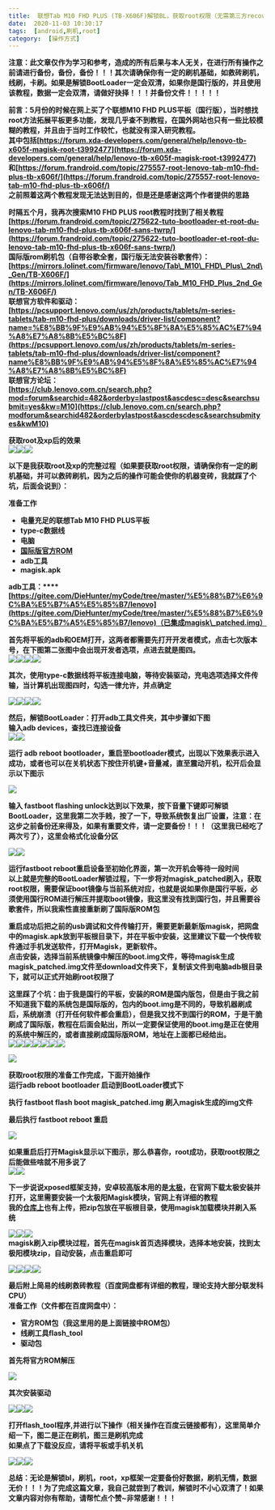 ```yaml
---
title:  联想Tab M10 FHD PLUS (TB-X606F)解锁BL，获取root权限（无需第三方recovery），刷xp框架（太极-阳）适用大部分联发科CPU（国际版rom底包） 
date:  2020-11-03 10:30:17 
tags:  [android,刷机,root] 
category:  [操作方式] 
---
```

**注意：此文章仅作为学习和参考，造成的所有后果与本人无关，在进行所有操作之前请进行备份，备份，备份！！！其次请确保你有一定的刷机基础，如救砖刷机，线刷，卡刷。如果是解锁BootLoader一定会双清，如果你是国行版的，并且使用该教程，数据一定会双清，请做好抉择！！！并备份文件！！！！！**

**前言：5月份的时候在网上买了个联想M10 FHD PLUS平板（国行版），当时想找root方法拓展平板更多功能，发现几乎查不到教程，在国外网站也只有一些比较模糊的教程，并且由于当时工作较忙，也就没有深入研究教程。  
其中包括[https://forum.xda-developers.com/general/help/lenovo-tb-x605f-magisk-root-t3992477](https://forum.xda-developers.com/general/help/lenovo-tb-x605f-magisk-root-t3992477)  
和[https://forum.frandroid.com/topic/275557-root-lenovo-tab-m10-fhd-plus-tb-x606f/](https://forum.frandroid.com/topic/275557-root-lenovo-tab-m10-fhd-plus-tb-x606f/)  
之前照着这两个教程发现无法达到目的，但是还是感谢这两个作者提供的思路**

**时隔五个月，我再次搜索M10 FHD PLUS root教程时找到了相关教程  
[https://forum.frandroid.com/topic/275622-tuto-bootloader-et-root-du-lenovo-tab-m10-fhd-plus-tb-x606f-sans-twrp/](https://forum.frandroid.com/topic/275622-tuto-bootloader-et-root-du-lenovo-tab-m10-fhd-plus-tb-x606f-sans-twrp/)  
国际版rom刷机包（自带谷歌全套，国行版无法安装谷歌套件）：[https://mirrors.lolinet.com/firmware/lenovo/Tab\_M10\_FHD\_Plus\_2nd\_Gen/TB-X606F/](https://mirrors.lolinet.com/firmware/lenovo/Tab_M10_FHD_Plus_2nd_Gen/TB-X606F/)  
联想官方软件和驱动：  
[https://pcsupport.lenovo.com/us/zh/products/tablets/m-series-tablets/tab-m10-fhd-plus/downloads/driver-list/component?name=%E8%BB%9F%E9%AB%94%E5%8F%8A%E5%85%AC%E7%94%A8%E7%A8%8B%E5%BC%8F](https://pcsupport.lenovo.com/us/zh/products/tablets/m-series-tablets/tab-m10-fhd-plus/downloads/driver-list/component?name%E8%BB%9F%E9%AB%94%E5%8F%8A%E5%85%AC%E7%94%A8%E7%A8%8B%E5%BC%8F)  
联想官方论坛：  
[https://club.lenovo.com.cn/search.php?mod=forum&searchid=482&orderby=lastpost&ascdesc=desc&searchsubmit=yes&kw=M10](https://club.lenovo.com.cn/search.php?modforum&searchid482&orderbylastpost&ascdescdesc&searchsubmityes&kwM10)**

**获取root及xp后的效果**  
![](https://img-blog.csdnimg.cn/20201027092214825.png?x-oss-processimage/watermark,type_ZmFuZ3poZW5naGVpdGk,shadow_10,text_aHR0cHM6Ly9ibG9nLmNzZG4ubmV0L3RpbWVfX19fXw,size_16,color_FFFFFF,t_70)![](https://img-blog.csdnimg.cn/20201027092235266.png?x-oss-processimage/watermark,type_ZmFuZ3poZW5naGVpdGk,shadow_10,text_aHR0cHM6Ly9ibG9nLmNzZG4ubmV0L3RpbWVfX19fXw,size_16,color_FFFFFF,t_70)![](https://img-blog.csdnimg.cn/20201027092304729.jpeg?x-oss-processimage/watermark,type_ZmFuZ3poZW5naGVpdGk,shadow_10,text_aHR0cHM6Ly9ibG9nLmNzZG4ubmV0L3RpbWVfX19fXw,size_16,color_FFFFFF,t_70)

**以下是我获取root及xp的完整过程（如果要获取root权限，请确保你有一定的刷机基础，并可以救砖刷机，因为之后的操作可能会使你的机器变砖，我就踩了个坑，后面会说到）：**

**准备工作**

* **电量充足的联想Tab M10 FHD PLUS平板**
* **type-c数据线**
* **电脑**
* **[国际版官方ROM](https://mirrors.lolinet.com/firmware/lenovo/Tab_M10_FHD_Plus_2nd_Gen/TB-X606F/)**
* **adb工具**
* **magisk.apk**

**adb工具：****[https://gitee.com/DieHunter/myCode/tree/master/%E5%88%B7%E6%9C%BA%E5%B7%A5%E5%85%B7/lenovo](https://gitee.com/DieHunter/myCode/tree/master/%E5%88%B7%E6%9C%BA%E5%B7%A5%E5%85%B7/lenovo)（已集成magisk\_patched.img）**

**首先将平板的adb和OEM打开，这两者都需要先打开开发者模式，点击七次版本号，在下图第二张图中会出现开发者选项，点进去就是图四。**  
![](https://img-blog.csdnimg.cn/20201027085658393.png?x-oss-processimage/watermark,type_ZmFuZ3poZW5naGVpdGk,shadow_10,text_aHR0cHM6Ly9ibG9nLmNzZG4ubmV0L3RpbWVfX19fXw,size_16,color_FFFFFF,t_70)![](https://img-blog.csdnimg.cn/20201027085729843.png?x-oss-processimage/watermark,type_ZmFuZ3poZW5naGVpdGk,shadow_10,text_aHR0cHM6Ly9ibG9nLmNzZG4ubmV0L3RpbWVfX19fXw,size_16,color_FFFFFF,t_70)![](https://img-blog.csdnimg.cn/20201027085751969.png?x-oss-processimage/watermark,type_ZmFuZ3poZW5naGVpdGk,shadow_10,text_aHR0cHM6Ly9ibG9nLmNzZG4ubmV0L3RpbWVfX19fXw,size_16,color_FFFFFF,t_70)![](https://img-blog.csdnimg.cn/20201027085827504.png?x-oss-processimage/watermark,type_ZmFuZ3poZW5naGVpdGk,shadow_10,text_aHR0cHM6Ly9ibG9nLmNzZG4ubmV0L3RpbWVfX19fXw,size_16,color_FFFFFF,t_70)

**其次，使用type-c数据线将平板连接电脑，等待安装驱动，充电选项选择文件传输，当计算机出现图四时，勾选一律允许，并点确定**

![](https://img-blog.csdnimg.cn/20201027090259160.png)![](https://img-blog.csdnimg.cn/20201027090804662.png?x-oss-processimage/watermark,type_ZmFuZ3poZW5naGVpdGk,shadow_10,text_aHR0cHM6Ly9ibG9nLmNzZG4ubmV0L3RpbWVfX19fXw,size_16,color_FFFFFF,t_70)![](https://img-blog.csdnimg.cn/20201027090843326.png?x-oss-processimage/watermark,type_ZmFuZ3poZW5naGVpdGk,shadow_10,text_aHR0cHM6Ly9ibG9nLmNzZG4ubmV0L3RpbWVfX19fXw,size_16,color_FFFFFF,t_70)![](https://img-blog.csdnimg.cn/2020102709103063.png?x-oss-processimage/watermark,type_ZmFuZ3poZW5naGVpdGk,shadow_10,text_aHR0cHM6Ly9ibG9nLmNzZG4ubmV0L3RpbWVfX19fXw,size_16,color_FFFFFF,t_70)

**然后，解锁BootLoader：打开adb工具文件夹，其中步骤如下图  
输入adb devices，查找已连接设备**  
![](https://img-blog.csdnimg.cn/20201027104156733.png?x-oss-processimage/watermark,type_ZmFuZ3poZW5naGVpdGk,shadow_10,text_aHR0cHM6Ly9ibG9nLmNzZG4ubmV0L3RpbWVfX19fXw,size_16,color_FFFFFF,t_70)![](https://img-blog.csdnimg.cn/20201027104448291.png?x-oss-processimage/watermark,type_ZmFuZ3poZW5naGVpdGk,shadow_10,text_aHR0cHM6Ly9ibG9nLmNzZG4ubmV0L3RpbWVfX19fXw,size_16,color_FFFFFF,t_70)

**运行 adb reboot bootloader，重启至bootloader模式，出现以下效果表示进入成功，或者也可以在关机状态下按住开机键+音量减，直至震动开机，松开后会显示以下图示**

![](https://img-blog.csdnimg.cn/20201027105412735.jpg?x-oss-processimage/watermark,type_ZmFuZ3poZW5naGVpdGk,shadow_10,text_aHR0cHM6Ly9ibG9nLmNzZG4ubmV0L3RpbWVfX19fXw,size_16,color_FFFFFF,t_70)

**输入 fastboot flashing unlock达到以下效果，按下音量下键即可解锁BootLoader，这里我第二次手贱，按了一下，导致系统恢复出厂设置，注意：在这步之前备份还来得及，如果有重要文件，请一定要备份！！！（这里我已经吃了两次亏了），这里会格式化设备分区**

![](https://img-blog.csdnimg.cn/2020102711090716.png?x-oss-processimage/watermark,type_ZmFuZ3poZW5naGVpdGk,shadow_10,text_aHR0cHM6Ly9ibG9nLmNzZG4ubmV0L3RpbWVfX19fXw,size_16,color_FFFFFF,t_70)![](https://img-blog.csdnimg.cn/20201027111014770.jpg?x-oss-processimage/watermark,type_ZmFuZ3poZW5naGVpdGk,shadow_10,text_aHR0cHM6Ly9ibG9nLmNzZG4ubmV0L3RpbWVfX19fXw,size_16,color_FFFFFF,t_70)

**运行fastboot reboot重启设备至初始化界面，第一次开机会等待一段时间  
以上就是完整的BootLoader解锁过程，下一步将对magisk\_patched刷入，获取root权限，需要保证boot镜像与当前系统对应，也就是说如果你是国行平板，必须使用国行ROM进行解压并提取boot镜像，我这里没有找到国行包，并且需要谷歌套件，所以我索性直接重新刷了国际版ROM包**

**重启成功后把之前的usb调试和文件传输打开，需要更新最新版magisk，把网盘中的magisk.apk放到平板根目录下，并在平板中安装，这里建议下载一个快传软件通过手机发送软件，打开Magisk，更新软件。  
点击安装，选择当前系统镜像中解压的boot.img文件，等待magisk生成magisk\_patched.img文件至download文件夹下，复制该文件到电脑adb根目录下，就可以正式开始刷root权限了**

**这里踩了个坑：由于我是国行的平板，安装的ROM是国内版包，但是由于我之前不知道我下载的系统包是国际版的，包内的boot.img是不同的，导致机器刷成后，系统崩溃（打开任何软件都会重启），但是我又找不到国行的ROM，于是干脆刷成了国际版，教程在后面会贴出，所以一定要保证使用的boot.img是正在使用的系统中解压的，或者直接刷成国际版ROM，地址在上面都已经给出。**  
![](https://img-blog.csdnimg.cn/20201027112320475.png?x-oss-processimage/watermark,type_ZmFuZ3poZW5naGVpdGk,shadow_10,text_aHR0cHM6Ly9ibG9nLmNzZG4ubmV0L3RpbWVfX19fXw,size_16,color_FFFFFF,t_70)![](https://img-blog.csdnimg.cn/20201027122524984.jpeg?x-oss-processimage/watermark,type_ZmFuZ3poZW5naGVpdGk,shadow_10,text_aHR0cHM6Ly9ibG9nLmNzZG4ubmV0L3RpbWVfX19fXw,size_16,color_FFFFFF,t_70)![](https://img-blog.csdnimg.cn/20201027135944177.png?x-oss-processimage/watermark,type_ZmFuZ3poZW5naGVpdGk,shadow_10,text_aHR0cHM6Ly9ibG9nLmNzZG4ubmV0L3RpbWVfX19fXw,size_16,color_FFFFFF,t_70)![](https://img-blog.csdnimg.cn/2020102714004024.png?x-oss-processimage/watermark,type_ZmFuZ3poZW5naGVpdGk,shadow_10,text_aHR0cHM6Ly9ibG9nLmNzZG4ubmV0L3RpbWVfX19fXw,size_16,color_FFFFFF,t_70)![](https://img-blog.csdnimg.cn/20201027140115938.png?x-oss-processimage/watermark,type_ZmFuZ3poZW5naGVpdGk,shadow_10,text_aHR0cHM6Ly9ibG9nLmNzZG4ubmV0L3RpbWVfX19fXw,size_16,color_FFFFFF,t_70)![](https://img-blog.csdnimg.cn/20201027143930662.jpeg?x-oss-processimage/watermark,type_ZmFuZ3poZW5naGVpdGk,shadow_10,text_aHR0cHM6Ly9ibG9nLmNzZG4ubmV0L3RpbWVfX19fXw,size_16,color_FFFFFF,t_70)![](https://img-blog.csdnimg.cn/20201027144115917.jpeg?x-oss-processimage/watermark,type_ZmFuZ3poZW5naGVpdGk,shadow_10,text_aHR0cHM6Ly9ibG9nLmNzZG4ubmV0L3RpbWVfX19fXw,size_16,color_FFFFFF,t_70)

![](https://img-blog.csdnimg.cn/20201027140351807.png?x-oss-processimage/watermark,type_ZmFuZ3poZW5naGVpdGk,shadow_10,text_aHR0cHM6Ly9ibG9nLmNzZG4ubmV0L3RpbWVfX19fXw,size_16,color_FFFFFF,t_70)

**获取root权限的准备工作完成，下面开始操作  
运行adb reboot bootloader 启动到BootLoader模式下**

**执行 fastboot flash boot magisk\_patched.img 刷入magisk生成的img文件**

**最后执行 fastboot reboot 重启**

![](https://img-blog.csdnimg.cn/20201027145003846.png?x-oss-processimage/watermark,type_ZmFuZ3poZW5naGVpdGk,shadow_10,text_aHR0cHM6Ly9ibG9nLmNzZG4ubmV0L3RpbWVfX19fXw,size_16,color_FFFFFF,t_70)

**如果重启后打开Magisk显示以下图示，那么恭喜你，root成功，获取root权限之后能做些啥就不用多说了**  
![](https://img-blog.csdnimg.cn/20201027145313293.jpeg?x-oss-processimage/watermark,type_ZmFuZ3poZW5naGVpdGk,shadow_10,text_aHR0cHM6Ly9ibG9nLmNzZG4ubmV0L3RpbWVfX19fXw,size_16,color_FFFFFF,t_70)![](https://img-blog.csdnimg.cn/20201027145335917.jpeg?x-oss-processimage/watermark,type_ZmFuZ3poZW5naGVpdGk,shadow_10,text_aHR0cHM6Ly9ibG9nLmNzZG4ubmV0L3RpbWVfX19fXw,size_16,color_FFFFFF,t_70)

**下一步说说xposed框架支持，安卓较高版本用的是[太极](https://www.taichi-app.com/#/index)，在官网下载太极安装并打开，这里需要安装一个太极阳Magisk模块，官网上有详细的教程  
我的[仓库上](https://gitee.com/DieHunter/myCode/blob/master/%E5%88%B7%E6%9C%BA%E5%B7%A5%E5%85%B7/magisk-taichi-v6.2.3.zip)也有上传，把zip包放在平板根目录，使用magisk加载模块并刷入系统**

![](https://img-blog.csdnimg.cn/20201027151809289.png?x-oss-processimage/watermark,type_ZmFuZ3poZW5naGVpdGk,shadow_10,text_aHR0cHM6Ly9ibG9nLmNzZG4ubmV0L3RpbWVfX19fXw,size_16,color_FFFFFF,t_70)![](https://img-blog.csdnimg.cn/20201027151746732.png?x-oss-processimage/watermark,type_ZmFuZ3poZW5naGVpdGk,shadow_10,text_aHR0cHM6Ly9ibG9nLmNzZG4ubmV0L3RpbWVfX19fXw,size_16,color_FFFFFF,t_70)![](https://img-blog.csdnimg.cn/20201027151830426.jpeg?x-oss-processimage/watermark,type_ZmFuZ3poZW5naGVpdGk,shadow_10,text_aHR0cHM6Ly9ibG9nLmNzZG4ubmV0L3RpbWVfX19fXw,size_16,color_FFFFFF,t_70)  
**magisk刷入zip模块过程，首先在magisk首页选择模块，选择本地安装，找到太极阳模块zip，自动安装，点击重启即可**

![](https://img-blog.csdnimg.cn/20201027153549665.png?x-oss-processimage/watermark,type_ZmFuZ3poZW5naGVpdGk,shadow_10,text_aHR0cHM6Ly9ibG9nLmNzZG4ubmV0L3RpbWVfX19fXw,size_16,color_FFFFFF,t_70)![](https://img-blog.csdnimg.cn/20201027153642142.png?x-oss-processimage/watermark,type_ZmFuZ3poZW5naGVpdGk,shadow_10,text_aHR0cHM6Ly9ibG9nLmNzZG4ubmV0L3RpbWVfX19fXw,size_16,color_FFFFFF,t_70)![](https://img-blog.csdnimg.cn/20201027153748945.png?x-oss-processimage/watermark,type_ZmFuZ3poZW5naGVpdGk,shadow_10,text_aHR0cHM6Ly9ibG9nLmNzZG4ubmV0L3RpbWVfX19fXw,size_16,color_FFFFFF,t_70)![](https://img-blog.csdnimg.cn/20201027153907470.png?x-oss-processimage/watermark,type_ZmFuZ3poZW5naGVpdGk,shadow_10,text_aHR0cHM6Ly9ibG9nLmNzZG4ubmV0L3RpbWVfX19fXw,size_16,color_FFFFFF,t_70)

**最后附上简易的线刷救砖教程（百度网盘都有详细的教程，理论支持大部分联发科CPU）  
准备工作（文件都在百度网盘中）：**

* **官方ROM包（我这里用的是上面链接中ROM包）**
* **线刷工具flash\_tool**
* **驱动包**

**首先将官方ROM解压**

![](https://img-blog.csdnimg.cn/2020102717292355.png?x-oss-processimage/watermark,type_ZmFuZ3poZW5naGVpdGk,shadow_10,text_aHR0cHM6Ly9ibG9nLmNzZG4ubmV0L3RpbWVfX19fXw,size_16,color_FFFFFF,t_70)

**其次安装驱动**

![](https://img-blog.csdnimg.cn/20201027211904613.png?x-oss-processimage/watermark,type_ZmFuZ3poZW5naGVpdGk,shadow_10,text_aHR0cHM6Ly9ibG9nLmNzZG4ubmV0L3RpbWVfX19fXw,size_16,color_FFFFFF,t_70)![](https://img-blog.csdnimg.cn/20201027211806989.png?x-oss-processimage/watermark,type_ZmFuZ3poZW5naGVpdGk,shadow_10,text_aHR0cHM6Ly9ibG9nLmNzZG4ubmV0L3RpbWVfX19fXw,size_16,color_FFFFFF,t_70)![](https://img-blog.csdnimg.cn/20201027211833562.png?x-oss-processimage/watermark,type_ZmFuZ3poZW5naGVpdGk,shadow_10,text_aHR0cHM6Ly9ibG9nLmNzZG4ubmV0L3RpbWVfX19fXw,size_16,color_FFFFFF,t_70)

**打开flash\_tool程序,并进行以下操作（相关操作在百度云链接都有），这里简单介绍一下，图二是正在刷机，图三是刷机完成  
如果点了下载没反应，请将平板或手机关机**

![](https://img-blog.csdnimg.cn/20201027173858340.png?x-oss-processimage/watermark,type_ZmFuZ3poZW5naGVpdGk,shadow_10,text_aHR0cHM6Ly9ibG9nLmNzZG4ubmV0L3RpbWVfX19fXw,size_16,color_FFFFFF,t_70)![](https://img-blog.csdnimg.cn/202010271744497.png?x-oss-processimage/watermark,type_ZmFuZ3poZW5naGVpdGk,shadow_10,text_aHR0cHM6Ly9ibG9nLmNzZG4ubmV0L3RpbWVfX19fXw,size_16,color_FFFFFF,t_70)![](https://img-blog.csdnimg.cn/20201027174635985.png?x-oss-processimage/watermark,type_ZmFuZ3poZW5naGVpdGk,shadow_10,text_aHR0cHM6Ly9ibG9nLmNzZG4ubmV0L3RpbWVfX19fXw,size_16,color_FFFFFF,t_70)

**总结：无论是解锁bl，刷机，root，xp框架一定要备份好数据，刷机无情，数据无价！！！为了完成这篇文章，我自己就尝到了教训，解锁时不小心双清了！如果文章内容对你有帮助，请帮忙点个赞~非常感谢！！！**